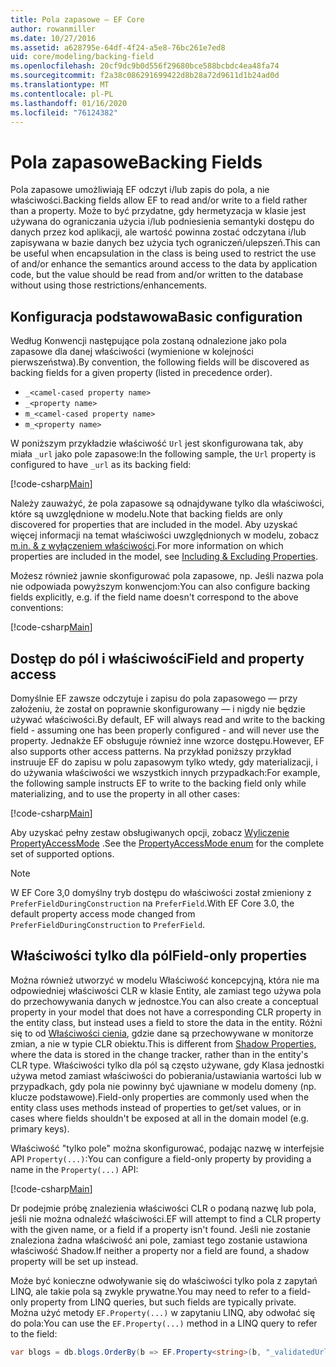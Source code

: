 ```yaml
---
title: Pola zapasowe — EF Core
author: rowanmiller
ms.date: 10/27/2016
ms.assetid: a628795e-64df-4f24-a5e8-76bc261e7ed8
uid: core/modeling/backing-field
ms.openlocfilehash: 20cf9dc9b0d556f29680bce588bcbdc4ea48fa74
ms.sourcegitcommit: f2a38c086291699422d8b28a72d9611d1b24ad0d
ms.translationtype: MT
ms.contentlocale: pl-PL
ms.lasthandoff: 01/16/2020
ms.locfileid: "76124382"
---
```

# <a name="backing-fields"></a><span data-ttu-id="6ab2b-102">Pola zapasowe</span><span class="sxs-lookup"><span data-stu-id="6ab2b-102">Backing Fields</span></span>

<span data-ttu-id="6ab2b-103">Pola zapasowe umożliwiają EF odczyt i/lub zapis do pola, a nie właściwości.</span><span class="sxs-lookup"><span data-stu-id="6ab2b-103">Backing fields allow EF to read and/or write to a field rather than a property.</span></span> <span data-ttu-id="6ab2b-104">Może to być przydatne, gdy hermetyzacja w klasie jest używana do ograniczania użycia i/lub podniesienia semantyki dostępu do danych przez kod aplikacji, ale wartość powinna zostać odczytana i/lub zapisywana w bazie danych bez użycia tych ograniczeń/ulepszeń.</span><span class="sxs-lookup"><span data-stu-id="6ab2b-104">This can be useful when encapsulation in the class is being used to restrict the use of and/or enhance the semantics around access to the data by application code, but the value should be read from and/or written to the database without using those restrictions/enhancements.</span></span>

## <a name="basic-configuration"></a><span data-ttu-id="6ab2b-105">Konfiguracja podstawowa</span><span class="sxs-lookup"><span data-stu-id="6ab2b-105">Basic configuration</span></span>

<span data-ttu-id="6ab2b-106">Według Konwencji następujące pola zostaną odnalezione jako pola zapasowe dla danej właściwości (wymienione w kolejności pierwszeństwa).</span><span class="sxs-lookup"><span data-stu-id="6ab2b-106">By convention, the following fields will be discovered as backing fields for a given property (listed in precedence order).</span></span> 

* `_<camel-cased property name>`
* `_<property name>`
* `m_<camel-cased property name>`
* `m_<property name>`

<span data-ttu-id="6ab2b-107">W poniższym przykładzie właściwość `Url` jest skonfigurowana tak, aby miała `_url` jako pole zapasowe:</span><span class="sxs-lookup"><span data-stu-id="6ab2b-107">In the following sample, the `Url` property is configured to have `_url` as its backing field:</span></span>

[!code-csharp[Main](../../../samples/core/Modeling/Conventions/BackingField.cs#Sample)]

<span data-ttu-id="6ab2b-108">Należy zauważyć, że pola zapasowe są odnajdywane tylko dla właściwości, które są uwzględnione w modelu.</span><span class="sxs-lookup"><span data-stu-id="6ab2b-108">Note that backing fields are only discovered for properties that are included in the model.</span></span> <span data-ttu-id="6ab2b-109">Aby uzyskać więcej informacji na temat właściwości uwzględnionych w modelu, zobacz [m.in. & z wyłączeniem właściwości](included-properties.md).</span><span class="sxs-lookup"><span data-stu-id="6ab2b-109">For more information on which properties are included in the model, see [Including & Excluding Properties](included-properties.md).</span></span>

<span data-ttu-id="6ab2b-110">Możesz również jawnie skonfigurować pola zapasowe, np. Jeśli nazwa pola nie odpowiada powyższym konwencjom:</span><span class="sxs-lookup"><span data-stu-id="6ab2b-110">You can also configure backing fields explicitly, e.g. if the field name doesn't correspond to the above conventions:</span></span>

[!code-csharp[Main](../../../samples/core/Modeling/FluentAPI/BackingField.cs?name=BackingField&highlight=5)]

## <a name="field-and-property-access"></a><span data-ttu-id="6ab2b-111">Dostęp do pól i właściwości</span><span class="sxs-lookup"><span data-stu-id="6ab2b-111">Field and property access</span></span>

<span data-ttu-id="6ab2b-112">Domyślnie EF zawsze odczytuje i zapisu do pola zapasowego — przy założeniu, że został on poprawnie skonfigurowany — i nigdy nie będzie używać właściwości.</span><span class="sxs-lookup"><span data-stu-id="6ab2b-112">By default, EF will always read and write to the backing field - assuming one has been properly configured - and will never use the property.</span></span> <span data-ttu-id="6ab2b-113">Jednakże EF obsługuje również inne wzorce dostępu.</span><span class="sxs-lookup"><span data-stu-id="6ab2b-113">However, EF also supports other access patterns.</span></span> <span data-ttu-id="6ab2b-114">Na przykład poniższy przykład instruuje EF do zapisu w polu zapasowym tylko wtedy, gdy materializacji, i do używania właściwości we wszystkich innych przypadkach:</span><span class="sxs-lookup"><span data-stu-id="6ab2b-114">For example, the following sample instructs EF to write to the backing field only while materializing, and to use the property in all other cases:</span></span>

[!code-csharp[Main](../../../samples/core/Modeling/FluentAPI/BackingFieldAccessMode.cs?name=BackingFieldAccessMode&highlight=6)]

<span data-ttu-id="6ab2b-115">Aby uzyskać pełny zestaw obsługiwanych opcji, zobacz [Wyliczenie PropertyAccessMode](https://docs.microsoft.com/dotnet/api/microsoft.entityframeworkcore.propertyaccessmode) .</span><span class="sxs-lookup"><span data-stu-id="6ab2b-115">See the [PropertyAccessMode enum](https://docs.microsoft.com/dotnet/api/microsoft.entityframeworkcore.propertyaccessmode) for the complete set of supported options.</span></span>

> [!NOTE]
> <span data-ttu-id="6ab2b-116">W EF Core 3,0 domyślny tryb dostępu do właściwości został zmieniony z `PreferFieldDuringConstruction` na `PreferField`.</span><span class="sxs-lookup"><span data-stu-id="6ab2b-116">With EF Core 3.0, the default property access mode changed from `PreferFieldDuringConstruction` to `PreferField`.</span></span>

## <a name="field-only-properties"></a><span data-ttu-id="6ab2b-117">Właściwości tylko dla pól</span><span class="sxs-lookup"><span data-stu-id="6ab2b-117">Field-only properties</span></span>

<span data-ttu-id="6ab2b-118">Można również utworzyć w modelu Właściwość koncepcyjną, która nie ma odpowiedniej właściwości CLR w klasie Entity, ale zamiast tego używa pola do przechowywania danych w jednostce.</span><span class="sxs-lookup"><span data-stu-id="6ab2b-118">You can also create a conceptual property in your model that does not have a corresponding CLR property in the entity class, but instead uses a field to store the data in the entity.</span></span> <span data-ttu-id="6ab2b-119">Różni się to od [Właściwości cienia](shadow-properties.md), gdzie dane są przechowywane w monitorze zmian, a nie w typie CLR obiektu.</span><span class="sxs-lookup"><span data-stu-id="6ab2b-119">This is different from [Shadow Properties](shadow-properties.md), where the data is stored in the change tracker, rather than in the entity's CLR type.</span></span> <span data-ttu-id="6ab2b-120">Właściwości tylko dla pól są często używane, gdy Klasa jednostki używa metod zamiast właściwości do pobierania/ustawiania wartości lub w przypadkach, gdy pola nie powinny być ujawniane w modelu domeny (np. klucze podstawowe).</span><span class="sxs-lookup"><span data-stu-id="6ab2b-120">Field-only properties are commonly used when the entity class uses methods instead of properties to get/set values, or in cases where fields shouldn't be exposed at all in the domain model (e.g. primary keys).</span></span>

<span data-ttu-id="6ab2b-121">Właściwość "tylko pole" można skonfigurować, podając nazwę w interfejsie API `Property(...)`:</span><span class="sxs-lookup"><span data-stu-id="6ab2b-121">You can configure a field-only property by providing a name in the `Property(...)` API:</span></span>

[!code-csharp[Main](../../../samples/core/Modeling/FluentAPI/BackingFieldNoProperty.cs#Sample)]

<span data-ttu-id="6ab2b-122">Dr podejmie próbę znalezienia właściwości CLR o podaną nazwę lub pola, jeśli nie można odnaleźć właściwości.</span><span class="sxs-lookup"><span data-stu-id="6ab2b-122">EF will attempt to find a CLR property with the given name, or a field if a property isn't found.</span></span> <span data-ttu-id="6ab2b-123">Jeśli nie zostanie znaleziona żadna właściwość ani pole, zamiast tego zostanie ustawiona właściwość Shadow.</span><span class="sxs-lookup"><span data-stu-id="6ab2b-123">If neither a property nor a field are found, a shadow property will be set up instead.</span></span>

<span data-ttu-id="6ab2b-124">Może być konieczne odwoływanie się do właściwości tylko pola z zapytań LINQ, ale takie pola są zwykle prywatne.</span><span class="sxs-lookup"><span data-stu-id="6ab2b-124">You may need to refer to a field-only property from LINQ queries, but such fields are typically private.</span></span> <span data-ttu-id="6ab2b-125">Można użyć metody `EF.Property(...)` w zapytaniu LINQ, aby odwołać się do pola:</span><span class="sxs-lookup"><span data-stu-id="6ab2b-125">You can use the `EF.Property(...)` method in a LINQ query to refer to the field:</span></span>

``` csharp
var blogs = db.blogs.OrderBy(b => EF.Property<string>(b, "_validatedUrl"));
```
